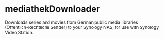 # mediathekDownloader
 Downloads series and movies from German public media libraries (Öffentlich-Rechtliche Sender) to your Synology NAS, for use with Synology Video Station.

